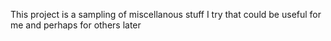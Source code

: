 This project is a sampling of miscellanous stuff I try that could be useful
for me and perhaps for others later